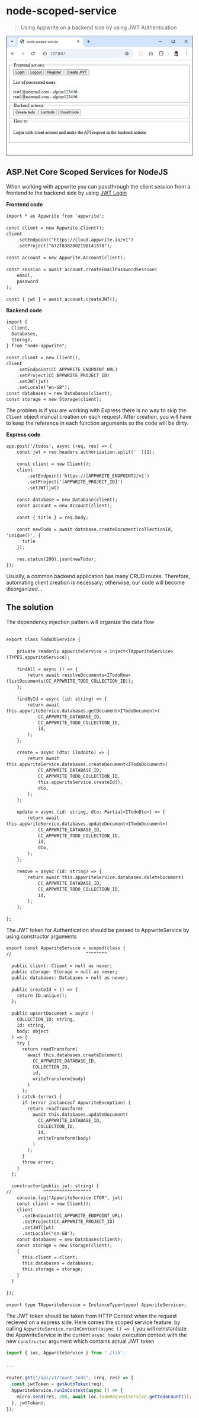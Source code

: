 # node-scoped-service

> Using Appwrite on a backend side by using JWT Authentication

![screenshot](./docs/screenshot.PNG)

## ASP.Net Core Scoped Services for NodeJS

When working with appwrite you can passthrough the client session from a frontend to the backend side by using [JWT Login](https://appwrite.io/docs/products/auth/jwt)

**Frontend code**

```tsx
import * as Appwrite from 'appwrite';

const client = new Appwrite.Client();
client
    .setEndpoint("https://cloud.appwrite.io/v1")
    .setProject("672f8382002190141578");

const account = new Appwrite.Account(client);

const session = await account.createEmailPasswordSession(
    email,
    password
);

const { jwt } = await account.createJWT();
```

**Backend code**

```tsx
import {
  Client,
  Databases,
  Storage,
} from "node-appwrite";

const client = new Client();
client
    .setEndpoint(CC_APPWRITE_ENDPOINT_URL)
    .setProject(CC_APPWRITE_PROJECT_ID)
    .setJWT(jwt)
    .setLocale("en-GB");
const databases = new Databases(client);
const storage = new Storage(client);
```

The problem is if you are working with Express there is no way to skip the `Client` object manual creation on each request. After creation, you will have to keep the reference in each function arguments so the code will be dirty.

**Express code**

```tsx
app.post('/todos', async (req, res) => {
    const jwt = req.headers.authorization.split(' ')[1];

    const client = new Client();
    client
        .setEndpoint('https://[APPWRITE_ENDPOINT]/v1')
        .setProject('[APPWRITE_PROJECT_ID]')
        .setJWT(jwt)

    const database = new Database(client);
    const account = new Account(client);

    const { title } = req.body;

    const newTodo = await database.createDocument(collectionId, 'unique()', {
      title
    });

    res.status(200).json(newTodo);
});
```

Usually, a common backend application has many CRUD routes. Therefore, automating client creation is necessary; otherwise, our code will become disorganized...

## The solution

The dependency injection pattern will organize the data flow

```tsx

export class TodoDbService {

    private readonly appwriteService = inject<TAppwriteService>(TYPES.appwriteService);

    findAll = async () => {
        return await resolveDocuments<ITodoRow>(listDocuments(CC_APPWRITE_TODO_COLLECTION_ID));
    };

    findById = async (id: string) => {
        return await this.appwriteService.databases.getDocument<ITodoDocument>(
            CC_APPWRITE_DATABASE_ID,
            CC_APPWRITE_TODO_COLLECTION_ID,
            id,
        );
    };

    create = async (dto: ITodoDto) => {
        return await this.appwriteService.databases.createDocument<ITodoDocument>(
            CC_APPWRITE_DATABASE_ID,
            CC_APPWRITE_TODO_COLLECTION_ID,
            this.appwriteService.createId(),
            dto,
        );
    };

    update = async (id: string, dto: Partial<ITodoDto>) => {
        return await this.appwriteService.databases.updateDocument<ITodoDocument>(
            CC_APPWRITE_DATABASE_ID,
            CC_APPWRITE_TODO_COLLECTION_ID,
            id,
            dto,
        );
    };

    remove = async (id: string) => {
        return await this.appwriteService.databases.deleteDocument(
            CC_APPWRITE_DATABASE_ID,
            CC_APPWRITE_TODO_COLLECTION_ID,
            id,
        );
    };

};
```

The JWT token for Authentication should be passed to AppwriteService by using constructor arguments

```tsx
export const AppwriteService = scoped(class {
//                            ^^^^^^^^

  public client: Client = null as never;
  public storage: Storage = null as never;
  public databases: Databases = null as never;

  public createId = () => {
    return ID.unique();
  };

  public upsertDocument = async (
    COLLECTION_ID: string,
    id: string,
    body: object
  ) => {
    try {
      return readTransform(
        await this.databases.createDocument(
          CC_APPWRITE_DATABASE_ID,
          COLLECTION_ID,
          id,
          writeTransform(body)
        )
      );
    } catch (error) {
      if (error instanceof AppwriteException) {
        return readTransform(
          await this.databases.updateDocument(
            CC_APPWRITE_DATABASE_ID,
            COLLECTION_ID,
            id,
            writeTransform(body)
          )
        );
      }
      throw error;
    }
  };

  constructor(public jwt: string) {
//            ^^^^^^^^^^^^^^^^^^
    console.log("AppwriteService CTOR", jwt)
    const client = new Client();
    client
      .setEndpoint(CC_APPWRITE_ENDPOINT_URL)
      .setProject(CC_APPWRITE_PROJECT_ID)
      .setJWT(jwt)
      .setLocale("en-GB");
    const databases = new Databases(client);
    const storage = new Storage(client);
    {
      this.client = client;
      this.databases = databases;
      this.storage = storage;
    }
  }

});

export type TAppwriteService = InstanceType<typeof AppwriteService>;
```

The JWT token should be taken from HTTP Context when the request recieved on a express side. Here comes the scoped service feature: by calling `AppwriteService.runInContext(async () => {` you will reinstantiate the AppwriteService in the current `async_hooks` execution context with the new `constructor` argument which contains actual JWT token

```javascript
import { ioc, AppwriteService } from './lib';

...

router.get("/api/v1/count_todo", (req, res) => {
  const jwtToken = getAuthToken(req);
  AppwriteService.runInContext(async () => {
    micro.send(res, 200, await ioc.todoRequestService.getTodoCount());
  }, jwtToken);
});
```
